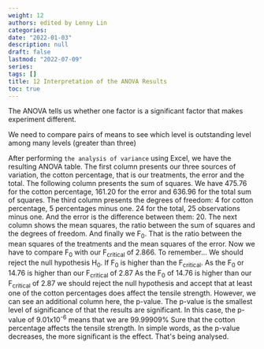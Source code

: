 ```yaml
---
weight: 12
authors: edited by Lenny Lin
categories: 
date: "2022-01-03"
description: null
draft: false
lastmod: "2022-07-09"
series: 
tags: []
title: 12 Interpretation of the ANOVA Results
toc: true
---
```


The ANOVA tells us whether one factor is a significant factor that makes experiment different.  

We need to compare pairs of means to see which level is outstanding level among many levels (greater than three)


<!--more-->

After performing `the analysis of variance` using Excel, we have the resulting ANOVA table. The first column presents our three sources of variation, the cotton percentage, that is our treatments, the error and the total. The following column presents the sum of squares. We have 475.76 for the cotton percentage, 161.20 for the error and 636.96 for the total sum of squares. The third column presents the degrees of freedom: 4 for cotton percentage, 5 percentages minus one. 24 for the total, 25 observations minus one. And the error is the difference between them: 20. The next column shows the mean squares, the ratio between the sum of squares and the degrees of freedom. And finally we F<sub>0</sub>. That is the ratio between the mean squares of the treatments and the mean squares of the error. Now we have to compare F<sub>0</sub> with our F<sub>critical</sub> of 2.866. To remember... We should reject the null hypothesis H<sub>0</sub>. If F<sub>0</sub> is higher than the F<sub>critical</sub>. As the F<sub>0</sub> or 14.76 is higher than our F<sub>critical</sub> of 2.87 As the F<sub>0</sub> of 14.76 is higher than our F<sub>critical</sub> of 2.87 we should reject the null hypothesis and accept that at least one of the cotton percentages does affect the tensile strength. However, we can see an additional column here, the p-value. The p-value is the smallest level of significance of that the results are significant. In this case, the p-value of 9.01x10<sup>-6</sup> means that we are 99.99909% Sure that the cotton percentage affects the tensile strength. In simple words, as the p-value decreases, the more significant is the effect. That's being analysed. 
